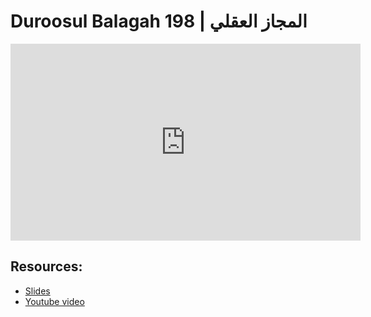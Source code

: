 # Duroosul Balagah 198 | المجاز العقلي
                
<iframe width="560" height="315" src="https://www.youtube-nocookie.com/embed/wl1QJVtRwVs?start=0" frameborder="0" allow="accelerometer; autoplay; encrypted-media; gyroscope; picture-in-picture" allowfullscreen="allowfullscreen">
</iframe><BR>

## Resources:
- [Slides](https://github.com/arshare/resources_balagha_pdfs)
- [Youtube video](https://www.youtube.com/watch?v=wl1QJVtRwVs&list=PLzn0qdi6JpdvvXVuJ7kIusNquSxeyKJvc)

